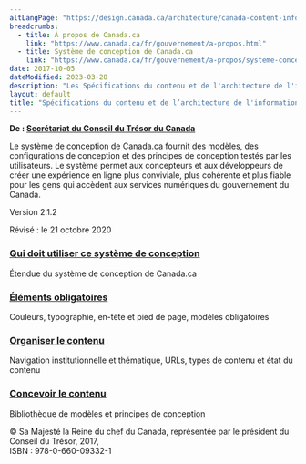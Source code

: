 ```yaml
---
altLangPage: "https://design.canada.ca/architecture/canada-content-information-architecture-specification.html"
breadcrumbs:
  - title: À propos de Canada.ca
    link: "https://www.canada.ca/fr/gouvernement/a-propos.html"
  - title: Système de conception de Canada.ca
    link: "https://www.canada.ca/fr/gouvernement/a-propos/systeme-conception.html"
date: 2017-10-05
dateModified: 2023-03-28
description: "Les Spécifications du contenu et de l'architecture de l'information pour Canada.ca s’agit d’un manuel de conception qui fournit des modèles testés par l’utilisateur, des modèles de navigation d’architecture de l’information pour présenter et organiser le contenu pour le site Canada.ca."
layout: default
title: "Spécifications du contenu et de l’architecture de l'information pour Canada.ca"
---
```

<p class="gc-byline"><strong>De : <a href="https://www.canada.ca/fr/secretariat-conseil-tresor.html">Secrétariat du Conseil du Trésor du Canada</a></strong></p>
<p>Le système de conception de Canada.ca fournit des modèles, des configurations de conception et des principes de conception testés par les utilisateurs. Le système permet aux concepteurs et aux développeurs de créer une expérience en ligne plus conviviale, plus cohérente et plus fiable pour les gens qui accèdent aux services numériques du gouvernement du Canada.</p>
<p>Version 2.1.2</p>
<p">Révisé&nbsp;: le
  <time datetime="2020-10-21">21 octobre 2020</time>
</p>
<div class="row">
  <section class="wb-eqht gc-drmt">
    <div class="col-md-4">
      <section>
        <h3 class="h5"><a href="utilisation-concept-canadaca.html">Qui doit utiliser ce système de conception</a></h3>
        <p>Étendue du système de conception de Canada.ca</p>
      </section>
    </div>
    <div class="col-md-4">
      <section>
        <h3 class="h5"><a href="elements-obligatoires.html">Éléments obligatoires</a></h3>
        <p>Couleurs, typographie, en-tête et pied de page, modèles obligatoires</p>
      </section>
    </div>
    <div class="col-md-4">
      <section>
        <h3 class="h5"><a href="organiser-contenu.html">Organiser le contenu</a></h3>
        <p>Navigation institutionnelle et thématique, URLs, types de contenu et état du contenu</p>
      </section>
    </div>
    <div class="col-md-4">
      <section>
        <h3 class="h5"><a href="modeles.html">Concevoir le contenu</a></h3>
        <p>Bibliothèque de modèles et principes de conception</p>
      </section>
    </div>
  </section>
</div>
<p class="mrgn-tp-lg small">© Sa Majesté la Reine du chef du Canada, représentée par le président du Conseil du Trésor, 2017,<br>
  ISBN&nbsp;: 978-0-660-09332-1</p>
